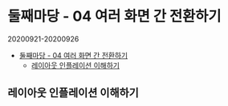 # 둘째마당 - 04 여러 화면 간 전환하기
20200921-20200926

- [둘째마당 - 04 여러 화면 간 전환하기](#둘째마당---04-여러-화면-간-전환하기)
  - [레이아웃 인플레이션 이해하기](#레이아웃-인플레이션-이해하기)

## 레이아웃 인플레이션 이해하기
